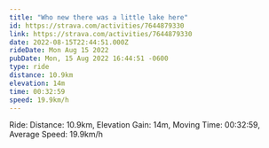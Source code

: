 ```yaml
---
title: "Who new there was a little lake here"
id: https://strava.com/activities/7644879330
link: https://strava.com/activities/7644879330
date: 2022-08-15T22:44:51.000Z
rideDate: Mon Aug 15 2022
pubDate: Mon, 15 Aug 2022 16:44:51 -0600
type: ride
distance: 10.9km
elevation: 14m
time: 00:32:59
speed: 19.9km/h
---
```

Ride: Distance: 10.9km, Elevation Gain: 14m, Moving Time: 00:32:59, Average Speed: 19.9km/h